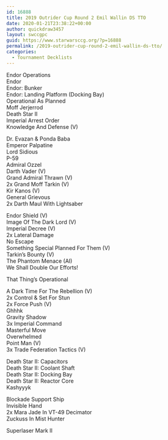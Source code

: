 ```yaml
---
id: 16888
title: 2019 Outrider Cup Round 2 Emil Wallin DS TTO
date: 2020-01-21T23:38:22+00:00
author: quickdraw3457
layout: swccgpc
guid: https://www.starwarsccg.org/?p=16888
permalink: /2019-outrider-cup-round-2-emil-wallin-ds-tto/
categories:
  - Tournament Decklists
---
```

Endor Operations  
Endor  
Endor: Bunker  
Endor: Landing Platform (Docking Bay)  
Operational As Planned  
Moff Jerjerrod  
Death Star II  
Imperial Arrest Order  
Knowledge And Defense (V)  
  
Dr. Evazan & Ponda Baba  
Emperor Palpatine  
Lord Sidious  
P-59  
Admiral Ozzel  
Darth Vader (V)  
Grand Admiral Thrawn (V)  
2x Grand Moff Tarkin (V)  
Kir Kanos (V)  
General Grievous  
2x Darth Maul With Lightsaber  
  
Endor Shield (V)  
Image Of The Dark Lord (V)  
Imperial Decree (V)  
2x Lateral Damage  
No Escape  
Something Special Planned For Them (V)  
Tarkin&#8217;s Bounty (V)  
The Phantom Menace (AI)  
We Shall Double Our Efforts!  
  
That Thing&#8217;s Operational  
  
A Dark Time For The Rebellion (V)  
2x Control & Set For Stun  
2x Force Push (V)  
Ghhhk  
Gravity Shadow  
3x Imperial Command  
Masterful Move  
Overwhelmed  
Point Man (V)  
3x Trade Federation Tactics (V)  
  
Death Star II: Capacitors  
Death Star II: Coolant Shaft  
Death Star II: Docking Bay  
Death Star II: Reactor Core  
Kashyyyk  
  
Blockade Support Ship  
Invisible Hand  
2x Mara Jade In VT-49 Decimator  
Zuckuss In Mist Hunter  
  
Superlaser Mark II